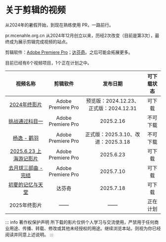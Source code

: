 # 关于剪辑的视频

从2024年的暑假开始，到现在熟练使用 PR，一路前行。

pr.mcenahle.org.cn 从2024年12月创立以来，历经2次改变（目前是第3次），最终成为展示剪辑完成视频的站点。

剪辑软件：[Adobe Premiere Pro](https://www.adobe.com/products/premiere.html)；[达芬奇](https://www.blackmagicdesign.com/products/davinciresolve)。之后可能会拓展更多。

目前已经有6个视频项目，1个正在计划之中。

|视频名称|剪辑软件|发布日期|可下载状态|
|:--:|:--:|:--:|:--:|
|[2024年终影片](/proj/2024-end-movie)|Adobe Premiere Pro|预览版：2024.12.23、正式版：2024.12.31|可下载|
|[挑战通过科目一](/proj/pass-the-subject-1)|Adobe Premiere Pro|2025.2.16|不可下载|
|[杨逸 - 鹳羽](/proj/guanyu-yangyi)|Adobe Premiere Pro|‎正式版：2025‎.3‎.10、改进：2025.3.18‎|不可下载|
|[2025.6.23 上海游记影片](/proj/2025.6.23-movie)|Adobe Premiere Pro|2025.6.23|可下载|
|[去月球三部曲 - 完结](/proj/end-to-the-moon-series)|Adobe Premiere Pro|2025.7.10|可下载|
|[初夏的记忆与天堂](/proj/earlysummer-paradise)|达芬奇|2025.7.18|可下载|
|2025年终影片|——|——|正在计划|

::: info 著作权保护声明
所下载的影片仅供个人学习与交流使用，严禁用于任何商业用途、传播、转载、修改或其他未经授权的用途。继续浏览本站，则视为你已经阅读并同意上述说明。
:::
